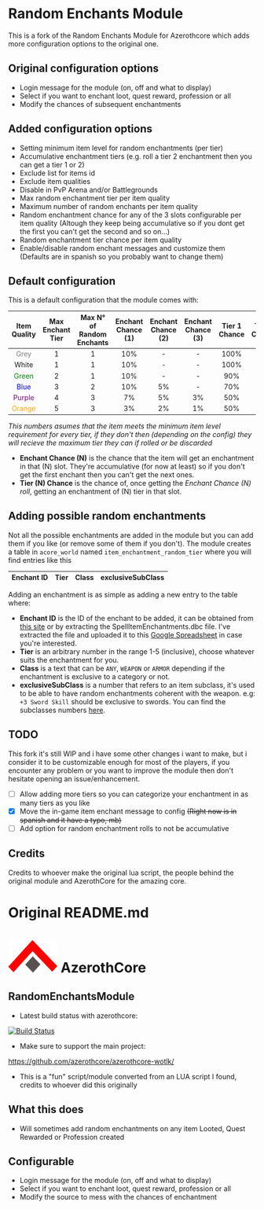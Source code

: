 # Random Enchants Module

This is a fork of the Random Enchants Module for Azerothcore which adds more configuration options to the original one.

## Original configuration options

- Login message for the module (on, off and what to display)
- Select if you want to enchant loot, quest reward, profession or all
- Modify the chances of subsequent enchantments

## Added configuration options

- Setting minimum item level for random enchantments (per tier)
- Accumulative enchantment tiers (e.g. roll a tier 2 enchantment then you can get a tier 1 or 2)
- Exclude list for items id
- Exclude item qualities
- Disable in PvP Arena and/or Battlegrounds
- Max random enchantment tier per item quality
- Maximum number of random enchants per item quality
- Random enchantment chance for any of the 3 slots configurable per item quality (Altough they keep being accumulative so if you dont get the first you can't get the second and so on...)
- Random enchantment tier chance per item quality
- Enable/disable random enchant messages and customize them (Defaults are in spanish so you probably want to change them)

## Default configuration

This is a default configuration that the module comes with:

| **Item<br>Quality** | **Max<br>Enchant Tier** | **Max N° of<br>Random Enchants** | **Enchant<br>Chance (1)** | **Enchant <br>Chance (2)** | **Enchant<br>Chance (3)** | **Tier 1<br>Chance** | **Tier 2<br>Chance** | **Tier 3<br>Chance** | **Tier 4<br>Chance** | **Tier 5<br>Chance** |
|:---:|:---:|:---:|:---:|:---:|:---:|:---:|:---:|:---:|:---:|:---:|
| <span style="color:grey">Grey</span> | 1 | 1 | 10% | - | - | 100% | 0% | 0% | 0% | 0% |
| White | 1 | 1 | 10% | - | - | 100% | 0% | 0% | 0% | 0% |
| <span style="color:green">Green</span> | 2 | 1 | 10% | - | - | 90% | 10% | 0% | 0% | 0% |
| <span style="color:blue">Blue</span> | 3 | 2 | 10% | 5% | - | 70% | 20% | 10% | 0% | 0% |
| <span style="color:purple">Purple</span> | 4 | 3 | 7% | 5% | 3% | 50% | 30% | 15% | 5% | 0% |
| <span style="color:orange">Orange</span> | 5 | 3 | 3% | 2% | 1% | 50% | 30% | 10% | 7% | 3% |

_This numbers asumes that the item meets the minimum item level requirement for every tier, if they don't then (depending on the config) they will recieve the maximum tier they can if rolled or be discarded_

- **Enchant Chance (N)** is the chance that the item will get an enchantment in that (N) slot. They're accumulative (for now at least) so if you don't get the first enchant then you can't get the next ones.
- **Tier (N) Chance** is the chance of, once getting the _Enchant Chance (N) roll_, getting an enchantment of (N) tier in that slot.

## Adding possible random enchantments

Not all the possible enchantments are added in the module but you can add them if you like (or remove some of them if you don't). 
The module creates a table in `acore_world` named `item_enchantment_random_tier` where you will find entries like this

| **Enchant ID** | **Tier** | **Class** | **exclusiveSubClass** |
|:---:|:---:|:---:|:---:|

Adding an enchantment is as simple as adding a new entry to the table where:
- **Enchant ID** is the ID of the enchant to be added, it can be obtained from [this site](https://wowwiki-archive.fandom.com/wiki/EnchantId/Enchant_IDs) or by extracting the SpellItemEnchantments.dbc file. I've extracted the file and uploaded it to this [Google Spreadsheet](https://docs.google.com/spreadsheets/d/18Rwvshr7yiFzUwzVudMOrgBaoGdyQdK8L3u_xEVmqLE/edit?usp=sharing) in case you're interested.
- **Tier** is an arbitrary number in the range 1-5 (inclusive), choose whatever suits the enchantment for you.
- **Class** is a text that can be `ANY`, `WEAPON` or `ARMOR` depending if the enchantment is exclusive to a category or not.
- **exclusiveSubClass** is a number that refers to an item subclass, it's used to be able to have random enchantments coherent with the weapon. e.g: `+3 Sword Skill` should be exclusive to swords. You can find the subclasses numbers [here](https://www.azerothcore.org/wiki/item_template#subclass).

## TODO

This fork it's still WIP and i have some other changes i want to make, but i consider it to be customizable enough for most of the players, if you encounter any problem or you want to improve the module then don't hesitate opening an issue/enhancement.

- [ ] Allow adding more tiers so you can categorize your enchantment in as many tiers as you like
- [x] Move the in-game item enchant message to config ~~(Right now is in spanish and it have a typo, mb)~~
- [ ] Add option for random enchantment rolls to not be accumulative

## Credits

Credits to whoever make the original lua script, the people behind the original module and AzerothCore for the amazing core.

# Original README.md
# ![logo](https://raw.githubusercontent.com/azerothcore/azerothcore.github.io/master/images/logo-github.png) AzerothCore

## RandomEnchantsModule

- Latest build status with azerothcore:

[![Build Status](https://github.com/azerothcore/mod-random-enchants/workflows/core-build/badge.svg?branch=master&event=push)](https://github.com/azerothcore/mod-random-enchants)

- Make sure to support the main project:

https://github.com/azerothcore/azerothcore-wotlk/

- This is a "fun" script/module converted from an LUA script I found, credits to whoever did this originally

## What this does

- Will sometimes add random enchantments on any item Looted, Quest Rewarded or Profession created

## Configurable

- Login message for the module (on, off and what to display)
- Select if you want to enchant loot, quest reward, profession or all
- Modify the source to mess with the chances of enchantment
